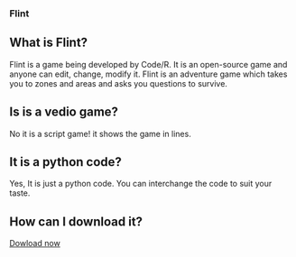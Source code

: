 ### Flint
## What is Flint?
Flint is a game being developed by Code/R. It is an open-source game and anyone can edit, change, modify it. Flint is an adventure game which takes you to zones and areas and asks you questions to survive.

 ## Is is a vedio game?
 No  it is a script game! it shows the  game in lines.
 
 ## It is a python code?
 Yes, It is just a python code. You can interchange the code to suit your taste.
 
 ## How can I download it?
  [Dowload now](https://github.com/Code-R-scompanies-technologies/Elytra/releases)

